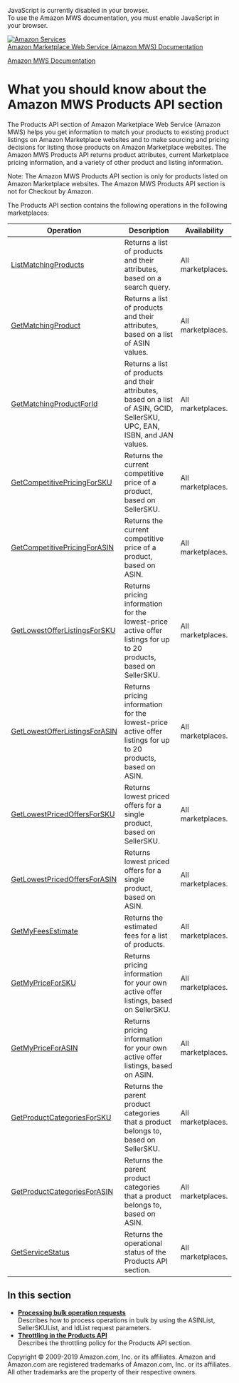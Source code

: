 <div id="MWSDX_noscript">

JavaScript is currently disabled in your browser.  
To use the Amazon MWS documentation, you must enable JavaScript in your
browser.

</div>

<div id="MWSDX_divtop">

[![Amazon
Services](https://images-na.ssl-images-amazon.com/images/G/08/mwsportal/fr_FR/amazonservices.gif
"Amazon Services")](http://services.amazon.fr)  
<span id="MWSDX_titlebar">[Amazon Marketplace Web Service (Amazon MWS)
Documentation](https://developer.amazonservices.fr/gp/mws/docs.html)</span>

</div>

<div id="MWSDX_divbottom">

<div id="MWSDX_divleft">

<div id="MWSDX_toc">

</div>

</div>

<div id="MWSDX_divright">

<div id="MWSDX_content">

<span id="MWSDX_breadcrumbs">[Amazon MWS
Documentation](https://developer.amazonservices.fr/gp/mws/docs.html)</span>

<div id="Products_Overview" class="nested0">

# What you should know about the Amazon MWS Products API section

<div class="body">

The <span class="ph">Products API section</span> of
<span class="ph">Amazon Marketplace Web Service (Amazon MWS)</span>
helps you get information to match your products to existing product
listings on Amazon Marketplace websites and to make sourcing and pricing
decisions for listing those products on Amazon Marketplace websites. The
<span class="ph">Amazon MWS</span> Products API returns product
attributes, current Marketplace pricing information, and a variety of
other product and listing information.

<div class="note note">

<span class="notetitle">Note:</span> The <span class="ph">Amazon
MWS</span> <span class="ph">Products API section</span> is only for
products listed on Amazon Marketplace websites. The
<span class="ph">Amazon MWS</span> <span class="ph">Products API
section</span> is not for <span class="ph">Checkout by Amazon</span>.

</div>

<div class="p">

The <span class="ph">Products API section</span> contains the following
operations in the following
marketplaces:

<div class="tablenoborder">

| Operation                                                                                                                                                                                      | Description                                                                                                                                                                     | Availability                              |
| ---------------------------------------------------------------------------------------------------------------------------------------------------------------------------------------------- | ------------------------------------------------------------------------------------------------------------------------------------------------------------------------------- | ----------------------------------------- |
| [ListMatchingProducts](Products_ListMatchingProducts.html "Returns a list of products and their attributes, based on a search query.")                                                         | <span class="ph">Returns a list of products and their attributes, based on a search query.</span>                                                                               | <span class="ph">All marketplaces.</span> |
| [GetMatchingProduct](Products_GetMatchingProduct.html "Returns a list of products and their attributes, based on a list of ASIN values.")                                                      | <span class="ph">Returns a list of products and their attributes, based on a list of <span class="keyword parmname">ASIN</span> values.</span>                                  | <span class="ph">All marketplaces.</span> |
| [GetMatchingProductForId](Products_GetMatchingProductForId.html "Returns a list of products and their attributes, based on a list of ASIN, GCID, SellerSKU, UPC, EAN, ISBN, and JAN values.")  | <span class="ph">Returns a list of products and their attributes, based on a list of ASIN, GCID, SellerSKU, UPC, EAN, ISBN, and JAN values.</span>                              | <span class="ph">All marketplaces.</span> |
| [GetCompetitivePricingForSKU](Products_GetCompetitivePricingForSKU.html "Returns the current competitive price of a product, based on SellerSKU.")                                             | <span class="ph">Returns the current competitive price of a product, based on <span class="keyword parmname">SellerSKU</span>.</span>                                           | <span class="ph">All marketplaces.</span> |
| [GetCompetitivePricingForASIN](Products_GetCompetitivePricingForASIN.html "Returns the current competitive price of a product, based on ASIN.")                                                | <span class="ph">Returns the current competitive price of a product, based on <span class="keyword parmname">ASIN</span>.</span>                                                | <span class="ph">All marketplaces.</span> |
| [GetLowestOfferListingsForSKU](Products_GetLowestOfferListingsForSKU.html "Returns pricing information for the lowest-price active offer listings for up to 20 products, based on SellerSKU.") | <span class="ph">Returns pricing information for the lowest-price active offer listings for up to 20 products, based on <span class="keyword parmname">SellerSKU</span>.</span> | <span class="ph">All marketplaces.</span> |
| [GetLowestOfferListingsForASIN](Products_GetLowestOfferListingsForASIN.html "Returns pricing information for the lowest-price active offer listings for up to 20 products, based on ASIN.")    | <span class="ph">Returns pricing information for the lowest-price active offer listings for up to 20 products, based on <span class="keyword parmname">ASIN</span>.</span>      | <span class="ph">All marketplaces.</span> |
| [GetLowestPricedOffersForSKU](Products_GetLowestPricedOffersForSKU.html "Returns lowest priced offers for a single product, based on SellerSKU.")                                              | <span class="ph">Returns lowest priced offers for a single product, based on <span class="keyword parmname">SellerSKU</span>.</span>                                            | <span class="ph">All marketplaces.</span> |
| [GetLowestPricedOffersForASIN](Products_GetLowestPricedOffersForASIN.html "Returns lowest priced offers for a single product, based on ASIN.")                                                 | <span class="ph">Returns lowest priced offers for a single product, based on <span class="keyword parmname">ASIN</span>.</span>                                                 | <span class="ph">All marketplaces.</span> |
| [GetMyFeesEstimate](Products_GetMyFeesEstimate.html "Returns the estimated fees for a list of products.")                                                                                      | <span class="ph">Returns the estimated fees for a list of products.</span>                                                                                                      | <span class="ph">All marketplaces.</span> |
| [GetMyPriceForSKU](Products_GetMyPriceForSKU.html "Returns pricing information for your own active offer listings, based on SellerSKU.")                                                       | <span class="ph">Returns pricing information for your own active offer listings, based on <span class="keyword parmname">SellerSKU</span>.</span>                               | <span class="ph">All marketplaces.</span> |
| [GetMyPriceForASIN](Products_GetMyPriceForASIN.html "Returns pricing information for your own active offer listings, based on ASIN.")                                                          | <span class="ph">Returns pricing information for your own active offer listings, based on <span class="keyword parmname">ASIN</span>.</span>                                    | <span class="ph">All marketplaces.</span> |
| [GetProductCategoriesForSKU](Products_GetProductCategoriesForSKU.html "Returns the parent product categories that a product belongs to, based on SellerSKU.")                                  | <span class="ph">Returns the parent product categories that a product belongs to, based on <span class="keyword parmname">SellerSKU</span>.</span>                              | <span class="ph">All marketplaces.</span> |
| [GetProductCategoriesForASIN](Products_GetProductCategoriesForASIN.html "Returns the parent product categories that a product belongs to, based on ASIN.")                                     | <span class="ph">Returns the parent product categories that a product belongs to, based on <span class="keyword parmname">ASIN</span>.</span>                                   | <span class="ph">All marketplaces.</span> |
| [GetServiceStatus](Products_GetServiceStatus.html "Returns the operational status of the Products API section.")                                                                               | <span class="ph">Returns the operational status of the <span class="ph">Products API section</span>.</span>                                                                     | <span class="ph">All marketplaces.</span> |

</div>

</div>

</div>

<div class="related-links">

## In this section

  - **[Processing bulk operation
    requests](../products/Products_ProcessingBulkOperationRequests.html)**  
    Describes how to process operations in bulk by using the
    <span class="keyword parmname">ASINList</span>,
    <span class="keyword parmname">SellerSKUList</span>, and
    <span class="keyword parmname">IdList</span> request parameters.
  - **[Throttling in the Products
    API](../products/Products_Throttling.html)**  
    Describes the throttling policy for the <span class="ph">Products
    API section</span>.

</div>

</div>

<div id="MWSDX_footer">

Copyright © 2009-2019 Amazon.com, Inc. or its affiliates. Amazon and
Amazon.com are registered trademarks of Amazon.com, Inc. or its
affiliates. All other trademarks are the property of their respective
owners.

</div>

</div>

</div>

<div style="clear: both;">

</div>

</div>
